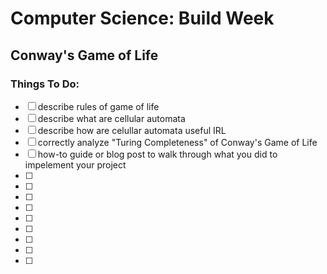 # Computer Science:  Build Week

## Conway's Game of Life

### Things To Do:

- [ ] describe rules of game of life
- [ ] describe what are cellular automata
- [ ] describe how are celullar automata useful IRL
- [ ] correctly analyze "Turing Completeness" of Conway's Game of Life
- [ ] how-to guide or blog post to walk through what you did to impelement your project
- [ ]
- [ ]
- [ ]
- [ ]
- [ ]
- [ ]
- [ ]
- [ ]
- [ ]